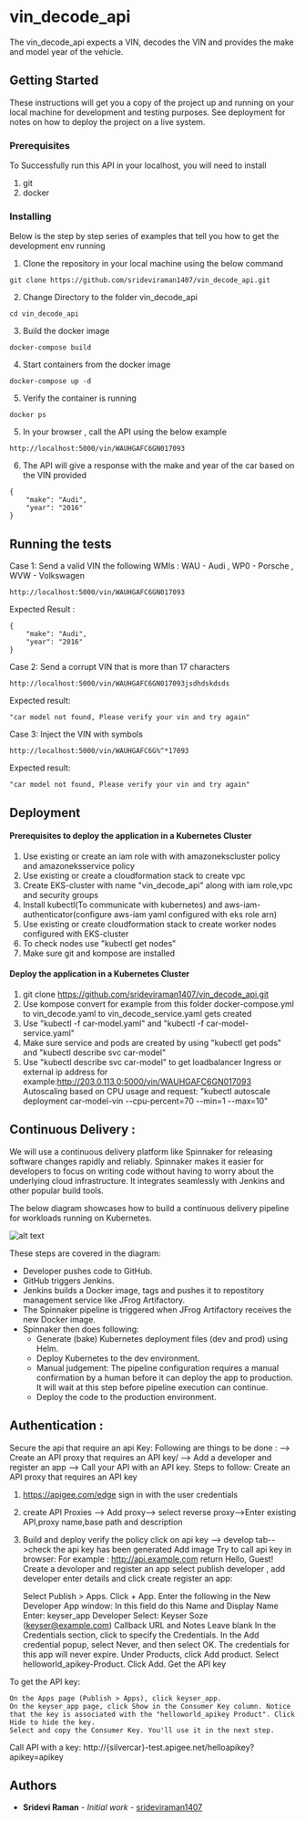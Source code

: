 # vin_decode_api

The vin_decode_api expects a VIN, decodes the VIN and provides the make and model year of the vehicle.

## Getting Started

These instructions will get you a copy of the project up and running on your local machine for development and testing purposes. See deployment for notes on how to deploy the project on a live system.

### Prerequisites

To Successfully run this API in your localhost, you will need to install

1. git
2. docker

### Installing

Below is the step by step series of examples that tell you how to get the development env running

1. Clone the repository in your local machine using the below command

```
git clone https://github.com/srideviraman1407/vin_decode_api.git
```

2. Change Directory to the folder vin_decode_api

```
cd vin_decode_api
```

3. Build the docker image

```
docker-compose build
```

4. Start containers from the docker image

```
docker-compose up -d
```

5. Verify the container is running 

```
docker ps
```

5. In your browser , call the API using the below example

```
http://localhost:5000/vin/WAUHGAFC6GN017093
```

6. The API will give a response with the make and year of the car based on the VIN provided 

```
{
    "make": "Audi",
    "year": "2016"
}
```

## Running the tests

Case 1: Send a valid VIN  the following WMIs : WAU - Audi , WP0 - Porsche , WVW - Volkswagen
```
http://localhost:5000/vin/WAUHGAFC6GN017093
```
Expected Result :
```
{
    "make": "Audi",
    "year": "2016"
}
```

Case 2: Send a corrupt VIN that is more than 17 characters
```
http://localhost:5000/vin/WAUHGAFC6GN017093jsdhdskdsds
```
Expected result:

```
"car model not found, Please verify your vin and try again"
```

Case 3: Inject the VIN with symbols
```
http://localhost:5000/vin/WAUHGAFC6G%^*17093
```
Expected result:

```
"car model not found, Please verify your vin and try again"
```


## Deployment

#### Prerequisites to deploy the application in a Kubernetes Cluster

1. Use existing or create an iam role with with amazonekscluster policy and amazoneksservice policy
2. Use existing or create a cloudformation stack to create vpc  
3. Create EKS-cluster with name "vin_decode_api" along with iam role,vpc and security groups
4. Install kubectl(To communicate with kubernetes) and aws-iam-authenticator(configure aws-iam yaml configured with eks role arn)
5. Use existing or create cloudformation stack to create worker nodes configured with EKS-cluster 
6. To check nodes use "kubectl get nodes"
7. Make sure git and kompose are installed

#### Deploy the application in a Kubernetes Cluster

1. git clone https://github.com/srideviraman1407/vin_decode_api.git
2. Use kompose convert for example from this folder docker-compose.yml to vin_decode.yaml to vin_decode_service.yaml gets created
3. Use "kubectl -f car-model.yaml" and "kubectl -f car-model-service.yaml" 
4. Make sure service and pods are created by using "kubectl get pods" and "kubectl describe svc car-model"
5. Use "kubectl describe svc car-model" to get loadbalancer Ingress or external ip address
for example:http://203.0.113.0:5000/vin/WAUHGAFC6GN017093
Autoscaling based on CPU usage and request:
"kubectl autoscale deployment car-model-vin --cpu-percent=70 --min=1 --max=10"

## Continuous Delivery :

We will use a continuous delivery platform like Spinnaker for releasing software changes rapidly and reliably. Spinnaker makes it easier for developers to focus on writing code without having to worry about the underlying cloud infrastructure. It integrates seamlessly with Jenkins and other popular build tools.

The below diagram showcases how to build a continuous delivery pipeline for workloads running on Kubernetes. 

![alt text](https://github.com/srideviraman1407/vin_decode_api/blob/master/CI:CD_Pipeline.png)

These steps are covered in the diagram:

* Developer pushes code to GitHub.
* GitHub triggers Jenkins.
* Jenkins builds a Docker image, tags and pushes it to repostitory management service like JFrog Artifactory.
* The Spinnaker pipeline is triggered when JFrog Artifactory receives the new Docker image.
* Spinnaker then does following:
    * Generate (bake) Kubernetes deployment files (dev and prod) using Helm.
    * Deploy Kubernetes to the dev environment.
    * Manual judgement: The pipeline configuration requires a manual confirmation by a human before it can deploy the app to production. It will wait at this step before pipeline execution can continue.
    * Deploy the code to the production environment.

## Authentication :

Secure the api that require an api Key:
Following are things to be done :
--> Create an API proxy that requires an API key/
--> Add a developer and register an app
--> Call your API with an API key.
Steps to  follow:
Create an API proxy that requires an API key
1. https://apigee.com/edge sign in with the user credentials
2. create API Proxies --> Add proxy--> select reverse proxy-->Enter existing API,proxy name,base path and description
3. Build and deploy
verify the policy
click on api key --> develop tab-->check the api key has been generated
Add image
Try to call api key in browser:
For example :
http://api.example.com
return Hello, Guest!
Create a devoloper and register an app
select publish developer , add developer enter details and click create
register an app:

    Select Publish > Apps.
    Click + App.
    Enter the following in the New Developer App window:
    In this field 	do this
    Name and Display Name 	Enter: keyser_app
    Developer 	Select: Keyser Soze (keyser@example.com)
    Callback URL and Notes 	Leave blank
    In the Credentials section, click to specify the Credentials.
    In the Add credential popup, select Never, and then select OK. The credentials for this app will never expire.
    Under Products, click Add product.
    Select helloworld_apikey-Product.
    Click Add.
Get the API key

To get the API key:

    On the Apps page (Publish > Apps), click keyser_app.
    On the keyser_app page, click Show in the Consumer Key column. Notice that the key is associated with the "helloworld_apikey Product". Click Hide to hide the key.
    Select and copy the Consumer Key. You'll use it in the next step.
Call API with a key:
http://{silvercar}-test.apigee.net/helloapikey?apikey=apikey

## Authors

* **Sridevi Raman** - *Initial work* - [srideviraman1407](https://github.com/srideviraman1407)


